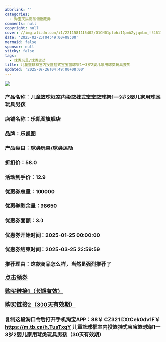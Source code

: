 ```yaml
---
abbrlink: ''
categories:
  - 淘宝天猫商品领隐藏券
comments: null
copyright: null
cover: //img.alicdn.com/i1/2211581115402/O1CN01plohi11pmAZyjqmLm_!!4611686018427386890-0-item_pic.jpg
date: '2025-02-26T04:49:00+08:00'
mermaid: false
sponsor: null
sticky: false
tags:
  - 球类玩具/球类运动
title: 儿童篮球框室内投篮挂式宝宝篮球架1一3岁2婴儿家用球类玩具男孩
updated: '2025-02-26T04:49:00+08:00'
--- 
```


![](//img.alicdn.com/i1/2211581115402/O1CN01plohi11pmAZyjqmLm_!!4611686018427386890-0-item_pic.jpg)

### 产品名称：儿童篮球框室内投篮挂式宝宝篮球架1一3岁2婴儿家用球类玩具男孩
### 店铺名称：乐凯图旗舰店
### 品牌：乐凯图
### 产品类目：球类玩具/球类运动
### 折扣价：58.0
### 活动到手价：12.9
### 优惠券总量：100000
### 优惠券剩余量：98650
### 优惠券面额：3.0
### 优惠券开始时间：2025-01-25 00:00:00	
### 优惠券结束时间：2025-03-25 23:59:59	
### 推荐理由：这款商品怎么样，当然是强烈推荐了

<p style="font-size: 18px; font-weight: bold;">
  <a href="https://uland.taobao.com/coupon/edetail?e=y8N%2FxcxFpSKlhHvvyUNXZfh8CuWt5YH5OVuOuRD5gLJMmdsrkidbOWgpcJRl3wFwcV%2FlEyhmp8CpdeaKx0vsye8G7bfnVXzUh65fS0yaEBEftvQer0uOs3G6Vx%2FacuYfNSW1srrpLJqMUZGh6kcXuiTsFs8hRhSMI%2BtaUgbudUxA%2B536asYsLU%2F9Zk7cDx8UI8pw0IfAr8DnEjJbCCzspqZoC513vTHeT3N%2Fb083ABHRvhijMLhcr2g8eGyYf0as%2BtwibKY2GWrJMCGameEmjVoeMGK3eb%2FTFgSChOLSHfHwzzKXIE89wtYFp4qZNvnianwQWovFoFeIWqMsOMORj5Vkf3oIWjLZVW6yqqeGJ%2FI%3D&traceId=2166d8db17407296732636749d133b&union_lens=lensId%3AOPT%401740729679%40213c46ad_0e43_1954b92ffd3_373d%4001%40eyJmbG9vcklkIjo3MzM1NH0ie" target="_blank">点击领券</a>
</p>
<p style="font-size: 18px; font-weight: bold;">
  <a href="https://s.click.taobao.com/t?e=m%3D2%26s%3DNN52AsgcRR9w4vFB6t2Z2ueEDrYVVa64K7Vc7tFgwiHjf2vlNIV67kkfnVn6TwKdQev46Oo1utT3ID%2FV1RqsF4wnCJeELi4I%2FIEn%2BS1IjHAB0ghlTd7WlZVm%2FOAUUFw71qrpxiwMoCNxc1AtbZGVS03GE4jF9Dv5l0tfdRdqak%2FNEPXytV9ALq8XLr9cF0l0AOJ7n9hIYuTkWTPHo%2BXyouZekJ%2BdE4R%2B%2BuV1mu8LtCGFgfU0cZit2VF0usi54RIqKHwqkxYXxHMLGOP3W8VcdkLEkqTedE399KEV1g6mN9Bh0O3Rc5H%2FpmdxcuFUI30NoX%2FY4djzNxE8%2FTmehrfiiQ%3D%3D" target="_blank">购买链接1（长期有效）</a>
</p>
<p style="font-size: 18px; font-weight: bold;">
  <a href="https://s.click.taobao.com/KdN4TNs" target="_blank">购买链接2（300天有效期）</a>
</p>

### 复制这段淘口令后打开手机淘宝APP：88￥ CZ321 DXtCek0dv1F￥ https://m.tb.cn/h.TusTxqY  儿童篮球框室内投篮挂式宝宝篮球架1一3岁2婴儿家用球类玩具男孩（30天有效期）
